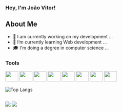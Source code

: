### Hey, I'm João Vitor!

## About Me
- 🔭 I am currently working on my development ...
- 🌱 I’m currently learning Web development ...
- ‍🎓 I'm doing a degree in computer science ...

### Tools
<div style="display: inline_block">
  <img height="32" width="40" src="https://cdn.jsdelivr.net/gh/devicons/devicon/icons/c/c-original.svg" />
  <img height="32" width="40" src="https://cdn.jsdelivr.net/gh/devicons/devicon/icons/python/python-original.svg" />
  <img height="32" width="40" src="https://cdn.jsdelivr.net/gh/devicons/devicon@latest/icons/java/java-original.svg" />
  <img height="32" width="40" src="https://cdn.jsdelivr.net/gh/devicons/devicon@latest/icons/nodejs/nodejs-original.svg" />
  <img height="32" width="40" src="https://cdn.jsdelivr.net/gh/devicons/devicon@latest/icons/typescript/typescript-plain.svg" />
  <img height="32" width="40" src="https://cdn.jsdelivr.net/gh/devicons/devicon@latest/icons/tailwindcss/tailwindcss-original.svg" />
  <img height="32" width="40" src="https://cdn.jsdelivr.net/gh/devicons/devicon/icons/react/react-original.svg" />
  <img height="32" width="40" src="https://cdn.jsdelivr.net/gh/devicons/devicon@latest/icons/nextjs/nextjs-original.svg" />
</div>

![Top Langs](https://github-readme-stats.vercel.app/api/top-langs/?username=Vkakarott&layout=compact&theme=dark&hide)

##

<div>
  <a href = "mailto:vecctor.vitor15@gmail.com"><img src="https://img.shields.io/badge/-Gmail-%23333?style=for-the-badge&logo=gmail&logoColor=white" target="_blank"></a>
  <a href="https://www.linkedin.com/in/vitorgomes-ti" target="_blank"><img src="https://img.shields.io/badge/-LinkedIn-%230077B5?style=for-the-badge&logo=linkedin&logoColor=white" target="_blank"></a> 
</div>
